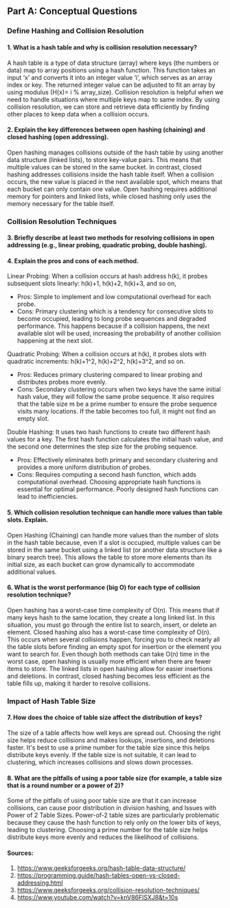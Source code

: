 ## Part A: Conceptual Questions
### Define Hashing and Collision Resolution
#### 1. What is a hash table and why is collision resolution necessary?

A hash table is a type of data structure (array) where keys (the numbers or data) map to array positions using a hash function. This function takes an input ‘x’ and converts it into an integer value ‘i’, which serves as an array index or key. The returned integer value can be adjusted to fit an array by using modulus (H(x)= i % array_size). Collision resolution is helpful when we need to handle situations where multiple keys map to same index. By using collision resolution, we can store and retrieve data efficiently by finding other places to keep data when a collision occurs.

#### 2. Explain the key differences between open hashing (chaining) and closed hashing (open addressing).

Open hashing manages collisions outside of the hash table by using another data structure (linked lists), to store key-value pairs. This means that multiple values can be stored in the same bucket. In contrast, closed hashing addresses collisions inside the hash table itself. When a collision occurs, the new value is placed in the next available spot, which means that each bucket can only contain one value. Open hashing requires additional memory for pointers and linked lists, while closed hashing only uses the memory necessary for the table itself.

### Collision Resolution Techniques

#### 3. Briefly describe at least two methods for resolving collisions in open addressing (e.g., linear probing, quadratic probing, double hashing).
#### 4. Explain the pros and cons of each method.
 
 Linear Probing: When a collision occurs at hash address h(k), it probes subsequent slots linearly: h(k)+1, h(k)+2, h(k)+3, and so on,
-	Pros: Simple to implement and low computational overhead for each probe.
-	Cons: Primary clustering which is a tendency for consecutive slots to become occupied, leading to long probe sequences and degraded performance. This happens because if a collision happens, the next available slot will be used, increasing the probability of another collision happening at the next slot.

Quadratic Probing: When a collision occurs at h(k), it probes slots with quadratic increments: h(k)+1^2, h(k)+2^2, h(k)+3^2, and so on.
-	Pros: Reduces primary clustering compared to linear probing and distributes probes more evenly.
-	Cons: Secondary clustering occurs when two keys have the same initial hash value, they will follow the same probe sequence. It also requires that the table size m be a prime number to ensure the probe sequence visits many locations. If the table becomes too full, it might not find an empty slot.

Double Hashing: It uses two hash functions to create two different hash values for a key. The first hash function calculates the initial hash value, and the second one determines the step size for the probing sequence.
-	Pros: Effectively eliminates both primary and secondary clustering and provides a more uniform distribution of probes.
-	Cons: Requires computing a second hash function, which adds computational overhead. Choosing appropriate hash functions is essential for optimal performance. Poorly designed hash functions can lead to inefficiencies.

#### 5. Which collision resolution technique can handle more values than table slots. Explain.

Open Hashing (Chaining) can handle more values than the number of slots in the hash table because, even if a slot is occupied, multiple values can be stored in the same bucket using a linked list (or another data structure like a binary search tree). This allows the table to store more elements than its initial size, as each bucket can grow dynamically to accommodate additional values.

#### 6. What is the worst performance (big O) for each type of collision resolution technique? 

Open hashing has a worst-case time complexity of O(n). This means that if many keys hash to the same location, they create a long linked list. In this situation, you must go through the entire list to search, insert, or delete an element. Closed hashing also has a worst-case time complexity of O(n). This occurs when several collisions happen, forcing you to check nearly all the table slots before finding an empty spot for insertion or the element you want to search for. Even though both methods can take O(n) time in the worst case, open hashing is usually more efficient when there are fewer items to store. The linked lists in open hashing allow for easier insertions and deletions. In contrast, closed hashing becomes less efficient as the table fills up, making it harder to resolve collisions.

### Impact of Hash Table Size
#### 7. How does the choice of table size affect the distribution of keys?

The size of a table affects how well keys are spread out. Choosing the right size helps reduce collisions and makes lookups, insertions, and deletions faster. It's best to use a prime number for the table size since this helps distribute keys evenly. If the table size is not suitable, it can lead to clustering, which increases collisions and slows down processes.

#### 8. What are the pitfalls of using a poor table size (for example, a table size that is a round number or a power of 2)?

Some of the pitfalls of using poor table size are that it can increase collisions, can cause poor distribution in division hashing, and Issues with Power of 2 Table Sizes. Power-of-2 table sizes are particularly problematic because they cause the hash function to rely only on the lower bits of keys, leading to clustering. Choosing a prime number for the table size helps distribute keys more evenly and reduces the likelihood of collisions.

#### Sources: 
1. https://www.geeksforgeeks.org/hash-table-data-structure/
2. https://programming.guide/hash-tables-open-vs-closed-addressing.html
3. https://www.geeksforgeeks.org/collision-resolution-techniques/
4. https://www.youtube.com/watch?v=knV86FlSXJ8&t=10s